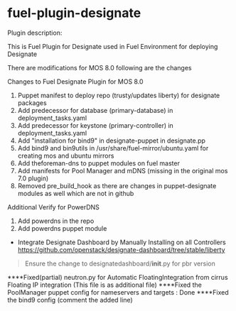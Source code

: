 fuel-plugin-designate
============

Plugin description:

This is Fuel Plugin for Designate used in Fuel Environment for deploying Designate

There are modifications for MOS 8.0 following are the changes 

Changes to Fuel Designate Plugin for MOS 8.0 
1. Puppet manifest to deploy repo (trusty/updates liberty) for designate packages
2. Add predecessor for database (primary-database) in deployment_tasks.yaml
3. Add predecessor for keystone (primary-controller) in deployment_tasks.yaml
4. Add "installation for bind9" in designate-puppet in designate.pp
5. Add bind9 and bin9utils in /usr/share/fuel-mirror/ubuntu.yaml  for creating mos and ubuntu mirrors
6. Add theforeman-dns to puppet modules on fuel master
7. Add manifests for Pool Manager and mDNS (missing in the original mos 7.0 plugin)
8. Removed pre_build_hook as there are changes in puppet-designate modules as well which are not in github

Additional
Verify for PowerDNS
1. Add powerdns in the repo
2. Add powerdns puppet module 

* Integrate Designate Dashboard by Manually Installing on all Controllers 
https://github.com/openstack/designate-dashboard/tree/stable/liberty
> Ensure the change to designatedashboard/__init__.py for pbr version


****Fixed(partial) neutron.py for Automatic FloatingIntegration from cirrus Floating IP integration (This file is as additional file) 
****Fixed the PoolManager puppet config for nameservers and targets : Done
****Fixed the bind9 config (comment the added line)
